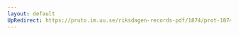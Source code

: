 ```yaml
---
layout: default
UpRedirect: https://pruto.im.uu.se/riksdagen-records-pdf/1874/prot-1874--fk--128/prot-1874--fk--128_002.pdf
---
```


